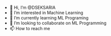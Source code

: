 - 👋 Hi, I’m @DSEKSARIA
- 👀 I’m interested in Machine Learning
- 🌱 I’m currently learning ML Programing 
- 💞️ I’m looking to collaborate on ML Programming 
- 📫 How to reach me 

<!---
DSEKSARIA/DSEKSARIA is a ✨ special ✨ repository because its `README.md` (this file) appears on your GitHub profile.
You can click the Preview link to take a look at your changes.
--->
